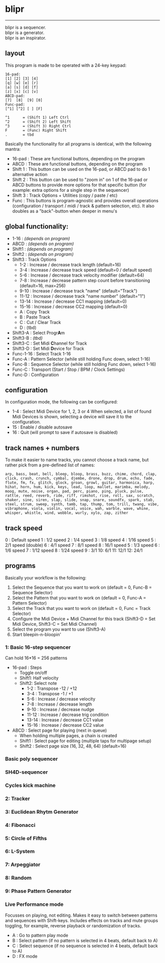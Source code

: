 # blipr

---

blipr is a sequencer.  
blipr is a generator.  
blipr is an inspirator.

## layout

This program is made to be operated with a 24-key keypad:

```
16-pad:
[1] [2] [3] [4]
[q] [w] [e] [r]
[a] [s] [d] [f]
[z] [x] [c] [v] 
ABCD-pad:
[7]  [8]  [9] [0]
Func-pad:
[^1] [^2] [ ] [F]

^1      = (Shift 1) Left Ctrl
^2      = (Shift 2) Left Shift
^3      = (Shift 3) Right Ctrl
F       = (Func) Right Shift
.       = tbd
```

Basically the functionality for all programs is identical, with the following mantra:

- 16-pad    : These are functional buttons, depending on the program
- ABCD      : These are functional buttons, depending on the program
- Shift 1   : This button can be used on the 16-pad, or ABCD pad to do 1 alternative action
- Shift 2   : This button can be used to "zoom in" on 1 of the 16-pad or ABCD buttons to provide more options for that specific button (for example: extra options for a single step in the sequencer)
- Shift 3   : Track Options + Utilities (copy / paste / etc)
- Func      : This buttons is program-agnostic and provides overall operations (configuration / transport / midi / track & pattern selection, etc). It also doubles as a "back"-button when deeper in menu's

## global functionality:

- 1-16      : _(depends on program)_
- ABCD      : _(depends on program)_
- Shift1    : _(depends on program)_
- Shift2    : _(depends on program)_
- Shift3    : Track Options
    - 1-2       : Increase / decrease track length (default=16)
    - 3-4       : Increase / decrease track speed (default=0 / default speed)
    - 5-6       : Increase / decrease track velocity modifier (default=64)
    - 7-8       : Increase / decrease pattern step count before transitioning (default=16, max=256)
    - 9-10      : Increase / decrease track "name" (default="Track")
    - 11-12     : Increase / decrease track "name number" (default="1")
    - 13-14     : Increase / decrease CC1 mapping (default=0)
    - 15-16     : Increase / decrease CC2 mapping (default=0)
    - A         : Copy Track
    - B         : Paste Track
    - C         : Cut / Clear Track
    - D         : (tbd)
- Shift3-A  : Select Progr**A**m
- Shift3-B  : _(tbd)_
- Shift3-C  : Set Midi **C**hannel for Track
- Shift3-D  : Set Midi **D**evice for Track
- Func-1-16 : Select Track 1-16
- Func-A    : Pattern Selector (while still holding Func down, select 1-16)
- Func-B    : Sequence Selector (while still holding Func down, select 1-16)
- Func-C    : Transport (Start / Stop / BPM / Clock Settings)
- Func-D    : Configuration

## configuration

In configuration mode, the following can be configured:

- 1-4 : Select Midi Device for 1, 2, 3 or 4
        When selected, a list of found Midi Devices is shown, selecting a device will save it to the configuration.
- 15 : Enable / disable autosave
- 16 : Quit (will prompt to save if autosave is disabled)

## track names + numbers

To make it easier to name tracks, you cannot choose a track name, but rather pick from a pre-defined list of names:

```
arp, bass, beat, bell, bleep, bloop, brass, buzz, chime, chord, clap, click, crash, crunch, cymbal, djembe, drone, drop, drum, echo, fade, flute, fm, fx, glitch, glock, groan, growl, guitar, harmonica, harp, hihat, horn, hum, kick, keys, lead, loop, mallet, marimba, melody, moog, mute, noise, organ, pad, perc, piano, ping, pluck, pulse, rattle, reed, reverb, ride, riff, rimshot, rise, roll, sax, scratch, shaker, sine, siren, slap, slide, snap, snare, soundfx, spark, stab, steel, strum, sweep, synth, tamb, tap, thump, tom, trill, twang, vibe, vibraphone, viola, violin, vocal, voice, wah, warble, wave, whine, whisper, whistle, wind, wobble, wurly, xylo, zap, zither
```

## track speed

0 : Default speed
1 : 1/2 speed
2 : 1/4 speed
3 : 1/8 speed
4 : 1/16 speed
5 : 2/1 speed (double)
6 : 4/1 speed
7 : 8/1 speed
8 : 16/1 speed
5 : 1/3 speed
6 : 1/6 speed
7 : 1/12 speed
8 : 1/24 speed
9 : 3/1
10: 6/1
11: 12/1
12: 24/1

## programs

Basically your workflow is the following:

1. Select the Sequence that you want to work on (default = 0, Func-B = Sequence Selector)
2. Select the Pattern that you want to work on (default = 0, Func-A = Pattern Selector)
3. Select the Track that you want to work on (default = 0, Func = Track Selector)
4. Configure the Midi Device + Midi Channel for this track (Shift3-D = Set Midi Device, Shift3-C = Set Midi Channel)
5. Select the program you want to use (Shift3-A)
6. Start bleepin-n-bloopin'

### 1: Basic 16-step sequencer

Can hold 16*16 = 256 patterns

- 16-pad    : Steps
    - Toggle on/off
    - Shift1: Half velocity
    - Shift2: Select note
        - 1-2   : Transpose -12 / +12
        - 3-4   : Transpose -1 / +1
        - 5-6   : Increase / decrease velocity
        - 7-8   : Increase / decrease length
        - 9-10  : Increase / decrease nudge
        - 11-12 : Increase / decrease trig condition
        - 13-14 : Increase / decrease CC1 value
        - 15-16 : Increase / decrease CC2 value
- ABCD  : Select page for playing (next in queue)
    - When holding multiple pages, a chain is created
    - Shift1    : Select page for editing (multiple taps for multipage setup)
    - Shift2    : Select page size (16, 32, 48, 64) (default=16)

### Basic poly sequencer

### SH4D-sequencer

### Cycles kick machine

### 2: Tracker

### 3: Euclidean Rhytm Generator

### 4: Fibonacci

### 5: Circle of Fifths

### 6: L-System

### 7: Arpeggiator

### 8: Random

### 9: Phase Pattern Generator

### Live Performance mode

Focusses on playing, not editing. 
Makes it easy to switch between patterns and sequences with Shift-keys.
Includes effects on tracks and mute groups toggling, for example, reverse playback or randomization of tracks.

- A : Go to pattern play mode
- B : Select pattern (if no pattern is selected in 4 beats, default back to A)
- C : Select sequence (if no sequence is selected in 4 beats, default back to A)
- D : FX mode
